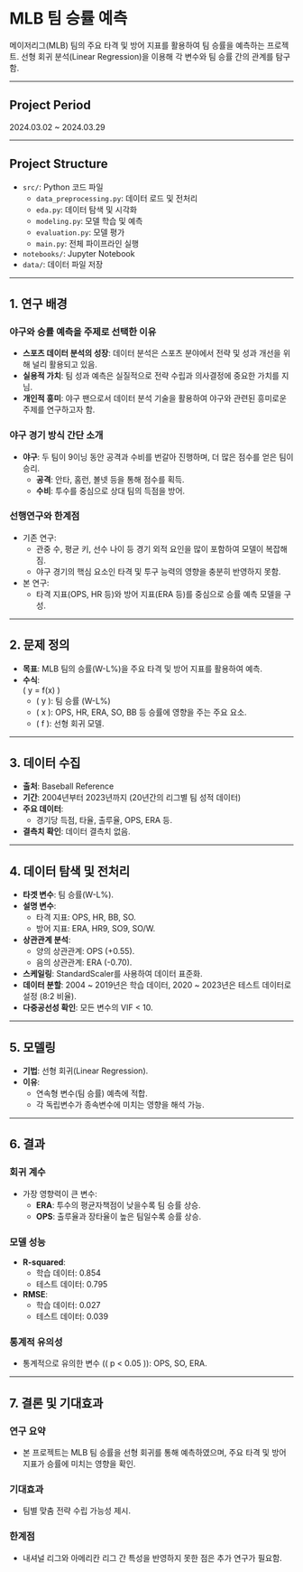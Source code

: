 # MLB 팀 승률 예측

메이저리그(MLB) 팀의 주요 타격 및 방어 지표를 활용하여 팀 승률을 예측하는 프로젝트. 선형 회귀 분석(Linear Regression)을 이용해 각 변수와 팀 승률 간의 관계를 탐구함.

---
## Project Period
2024.03.02 ~ 2024.03.29

---
## Project Structure
- `src/`: Python 코드 파일
  - `data_preprocessing.py`: 데이터 로드 및 전처리
  - `eda.py`: 데이터 탐색 및 시각화
  - `modeling.py`: 모델 학습 및 예측
  - `evaluation.py`: 모델 평가
  - `main.py`: 전체 파이프라인 실행
- `notebooks/`: Jupyter Notebook
- `data/`: 데이터 파일 저장
---


## 1. 연구 배경
### 야구와 승률 예측을 주제로 선택한 이유
- **스포츠 데이터 분석의 성장**: 데이터 분석은 스포츠 분야에서 전략 및 성과 개선을 위해 널리 활용되고 있음.
- **실용적 가치**: 팀 성과 예측은 실질적으로 전략 수립과 의사결정에 중요한 가치를 지님.
- **개인적 흥미**: 야구 팬으로서 데이터 분석 기술을 활용하여 야구와 관련된 흥미로운 주제를 연구하고자 함.

### 야구 경기 방식 간단 소개
- **야구**: 두 팀이 9이닝 동안 공격과 수비를 번갈아 진행하며, 더 많은 점수를 얻은 팀이 승리.
  - **공격**: 안타, 홈런, 볼넷 등을 통해 점수를 획득.
  - **수비**: 투수를 중심으로 상대 팀의 득점을 방어.

### 선행연구와 한계점
- 기존 연구:
  - 관중 수, 평균 키, 선수 나이 등 경기 외적 요인을 많이 포함하여 모델이 복잡해짐.
  - 야구 경기의 핵심 요소인 타격 및 투구 능력의 영향을 충분히 반영하지 못함.
- 본 연구:
  - 타격 지표(OPS, HR 등)와 방어 지표(ERA 등)를 중심으로 승률 예측 모델을 구성.

---

## 2. 문제 정의
- **목표**: MLB 팀의 승률(W-L%)을 주요 타격 및 방어 지표를 활용하여 예측.
- **수식**:  
  \( y = f(x) \)
  - \( y \): 팀 승률 (W-L%)
  - \( x \): OPS, HR, ERA, SO, BB 등 승률에 영향을 주는 주요 요소.
  - \( f \): 선형 회귀 모델.

---

## 3. 데이터 수집
- **출처**: Baseball Reference
- **기간**: 2004년부터 2023년까지 (20년간의 리그별 팀 성적 데이터)
- **주요 데이터**:
  - 경기당 득점, 타율, 출루율, OPS, ERA 등.
- **결측치 확인**: 데이터 결측치 없음.

---

## 4. 데이터 탐색 및 전처리
- **타겟 변수**: 팀 승률(W-L%).
- **설명 변수**:
  - 타격 지표: OPS, HR, BB, SO.
  - 방어 지표: ERA, HR9, SO9, SO/W.
- **상관관계 분석**:
  - 양의 상관관계: OPS (+0.55).
  - 음의 상관관계: ERA (-0.70).
- **스케일링**: StandardScaler를 사용하여 데이터 표준화.
- **데이터 분할**: 2004 ~ 2019년은 학습 데이터, 2020 ~ 2023년은 테스트 데이터로 설정 (8:2 비율).
- **다중공선성 확인**: 모든 변수의 VIF < 10.

---

## 5. 모델링
- **기법**: 선형 회귀(Linear Regression).
- **이유**:
  - 연속형 변수(팀 승률) 예측에 적합.
  - 각 독립변수가 종속변수에 미치는 영향을 해석 가능.

---

## 6. 결과
### 회귀 계수
- 가장 영향력이 큰 변수:
  - **ERA**: 투수의 평균자책점이 낮을수록 팀 승률 상승.
  - **OPS**: 출루율과 장타율이 높은 팀일수록 승률 상승.

### 모델 성능
- **R-squared**:
  - 학습 데이터: 0.854
  - 테스트 데이터: 0.795
- **RMSE**:
  - 학습 데이터: 0.027
  - 테스트 데이터: 0.039

### 통계적 유의성
- 통계적으로 유의한 변수 (\( p < 0.05 \)): OPS, SO, ERA.

---

## 7. 결론 및 기대효과
### 연구 요약
- 본 프로젝트는 MLB 팀 승률을 선형 회귀를 통해 예측하였으며, 주요 타격 및 방어 지표가 승률에 미치는 영향을 확인.

### 기대효과
- 팀별 맞춤 전략 수립 가능성 제시.

### 한계점
- 내셔널 리그와 아메리칸 리그 간 특성을 반영하지 못한 점은 추가 연구가 필요함.
